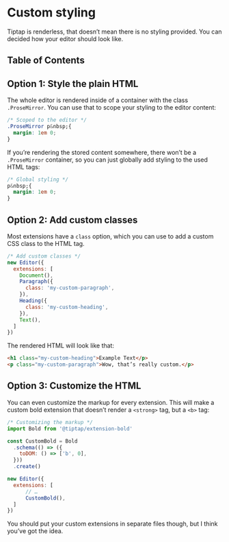 # Custom styling
Tiptap is renderless, that doesn’t mean there is no styling provided. You can decided how your editor should look like.

## Table of Contents

## Option 1: Style the plain HTML
The whole editor is rendered inside of a container with the class `.ProseMirror`. You can use that to scope your styling to the editor content:

```css
/* Scoped to the editor */
.ProseMirror p&nbsp;{
  margin: 1em 0;
}
```

If you’re rendering the stored content somewhere, there won’t be a `.ProseMirror` container, so you can just globally add styling to the used HTML tags:

```css
/* Global styling */
p&nbsp;{
  margin: 1em 0;
}
```


## Option 2: Add custom classes
Most extensions have a `class` option, which you can use to add a custom CSS class to the HTML tag.

```js
/* Add custom classes */
new Editor({
  extensions: [
    Document(),
    Paragraph({
      class: 'my-custom-paragraph',
    }),
    Heading({
      class: 'my-custom-heading',
    }),
    Text(),
  ]
})
```

The rendered HTML will look like that:

```html
<h1 class="my-custom-heading">Example Text</p>
<p class="my-custom-paragraph">Wow, that’s really custom.</p>
```

## Option 3: Customize the HTML
You can even customize the markup for every extension. This will make a custom bold extension that doesn’t render a `<strong>` tag, but a `<b>` tag:

```js
/* Customizing the markup */
import Bold from '@tiptap/extension-bold'

const CustomBold = Bold
  .schema(() => ({
    toDOM: () => ['b', 0],
  }))
  .create()

new Editor({
  extensions: [
      // …
      CustomBold(),
  ]
})
```

You should put your custom extensions in separate files though, but I think you’ve got the idea.
